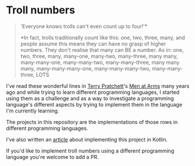 Troll numbers
===========
> 'Everyone knows trolls can't even count up to four!'*
>
> *In fact, trolls traditionally count like this: one, two, three, many, and people 
assume this means they can have no grasp of higher numbers. They don't realise 
that many can BE a number. As in: one, two, three, many, many-one, many-two,
many-three, many many, many-many-one, many-many-two, many-many-three, 
many many many, many-many-many-one, many-many-many-two, many-many-three, LOTS

I've read these wonderful lines in [Terry Pratchett]'s [Men at Arms] many years ago 
and while trying to learn different programming languages, I started using them 
as a challenge and as a way to investigate a programming language's different 
aspects by trying to implement them in the language I'm currently learning. 

The projects in this repository are the implementations of those rows in different 
programming languages. 

I've also written an [article] about implementing this project in Kotlin.

If you'd like to implement troll numbers using a different programming language you're welcome to add a PR.

[Terry Pratchett]: https://discworld.fandom.com/wiki/Terry_Pratchett
[Men at Arms]: https://discworld.fandom.com/wiki/Men_at_Arms
[article]: https://medium.com/webstep/how-trolls-count-in-kotlin-80465b2019c0